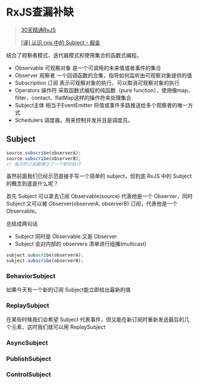 # RxJS查漏补缺

> [30天精通RxJS](https://github.com/ShaofeiZi/30-days-proficient-in-rxjs)
>
> [[译] 认识 rxjs 中的 Subject - 掘金](https://juejin.im/post/5cb49cd9e51d456e577f9346)
>
> 

结合了观察者模式、迭代器模式和使用集合的函数式编程。

- Observable 可观察对象  是一个可调用的未来值或者事件的集合
- Observer 观察者 一个回调函数的合集，指导如何监听由可观察对象提供的值
- Subscription 订阅 表示可观察对象的执行，可以取消可观察对象的执行
- Operators 操作符 采取函数式编程的纯函数（pure function），使用像map、filter、contact、flatMap这样的操作符来处理集合
- Subject主体 相当于EventEmitter 将值或事件多路推送给多个观察者的唯一方式
- Schedulers 调度器。用来控制并发并且是调度员。

## Subject

```js
source.subscribe(observerA);
source.subscribe(observerB);
// 每次的订阅都建立了一个新的执行
```

虽然前面我们已经示范直接手写一个简单的 subject，但到底 RxJS 中的 Subject 的概念到底是什么呢？

首先 Subject 可以拿去订阅 Observable(source) 代表他是一个 Observer，同时 Subject 又可以被 Observer(observerA, observerB) 订阅，代表他是一个 Observable。

总结成两句话

- Subject 同时是 Observable 又是 Observer
- Subject 会对内部的 observers 清单进行组播(multicast)

```ts
subject.subscribe(observerA);
subject.subscribe(observerB);
```

### BehaviorSubject

如果今天有一个新的订阅 Subject能立即给出最新的值

### ReplaySubject

在某些时候我们会希望 Subject 代表事件，但又能在新订阅时重新发送最后的几个元素，这时我们就可以用 ReplaySubject

### AsyncSubject

### PublishSubject

### ControlSubject

